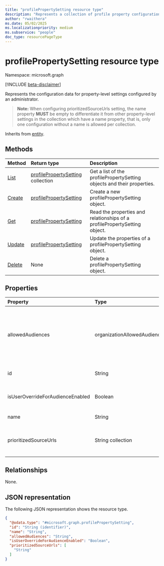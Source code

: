 ```yaml
---
title: "profilePropertySetting resource type"
description: "Represents a collection of profile property configuration settings defined by an administrator for an organization."
author: "rwaithera"
ms.date: 05/02/2025
ms.localizationpriority: medium
ms.subservice: "people"
doc_type: resourcePageType
---
```


# profilePropertySetting resource type

Namespace: microsoft.graph

[!INCLUDE [beta-disclaimer](../../includes/beta-disclaimer.md)]

Represents the configuration data for property-level settings configured by an administrator. 

>**Note:** When configuring prioritizedSourceUrls setting, the name property **MUST** be empty to differentiate it from other property-level settings in the collection which have a name property, that is, only one configuration without a name is allowed per collection.


Inherits from [entity](../resources/entity.md).


## Methods
|Method|Return type|Description|
|:---|:---|:---|
|[List](../api/peopleadminsettings-list-profilepropertysettings.md)|[profilePropertySetting](../resources/profilepropertysetting.md) collection|Get a list of the profilePropertySetting objects and their properties.|
|[Create](../api/peopleadminsettings-post-profilepropertysettings.md)|[profilePropertySetting](../resources/profilepropertysetting.md)|Create a new profilePropertySetting object.|
|[Get](../api/profilepropertysetting-get.md)|[profilePropertySetting](../resources/profilepropertysetting.md)|Read the properties and relationships of a profilePropertySetting object.|
|[Update](../api/profilepropertysetting-update.md)|[profilePropertySetting](../resources/profilepropertysetting.md)|Update the properties of a profilePropertySetting object.|
|[Delete](../api/profilepropertysetting-delete.md)|None|Delete a profilePropertySetting object.|

## Properties
|Property|Type|Description|
|:---|:---|:---|
|allowedAudiences|organizationAllowedAudiences|A privacy setting reflecting the allowed audience for the configured property. The possible values are: `me`, `organization`, `federatedOrganizations`, `everyone`, `unknownFutureValue`.|
|id|String|System generated guid. Inherited from [entity](../resources/entity.md). Inherits from [entity](../resources/entity.md)|
|isUserOverrideForAudienceEnabled|Boolean|Defines if a user is allowed to override the tenant admin privacy setting|
|name|String|Name of the property-level setting.|
|prioritizedSourceUrls|String collection|A collection of priority profile source URLs ordered in the order of data precedence in an organization.|

## Relationships
None.

## JSON representation
The following JSON representation shows the resource type.
<!-- {
  "blockType": "resource",
  "keyProperty": "id",
  "@odata.type": "microsoft.graph.profilePropertySetting",
  "baseType": "microsoft.graph.entity",
  "openType": false
}
-->
``` json
{
  "@odata.type": "#microsoft.graph.profilePropertySetting",
  "id": "String (identifier)",
  "name": "String",
  "allowedAudiences": "String",
  "isUserOverrideForAudienceEnabled": "Boolean",
  "prioritizedSourceUrls": [
    "String"
  ]
}
```

